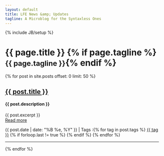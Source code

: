 ```yaml
---
layout: default
title: LFE News &amp; Updates
tagline: A Microblog for the Syntaxless Ones
---
```

{% include JB/setup %}
<div class="page-header-wrapper">
        <div class="page-header">
                <h1>{{ page.title }} {% if page.tagline %} <small>{{ page.tagline }}</small>{% endif %}</h1>
        </div>
</div>
{% for post in site.posts offset: 0 limit: 50 %}
<div class="row">
  <div class="span7">
    <div class="row">
      <div class="span5">
        <h2>
          <strong><a href="{{ post.url }}">{{ post.title }}</a></strong>
        </h2>
        <h4>{{ post.description }}</h4>
        <p>
          {{ post.excerpt }}
          <br />
          <a href="{{ post.url }}">Read more</a>
        </p>
        <p>
          <i class="icon-calendar"></i> {{ post.date | date: "%B %e, %Y" }}
          | <i class="icon-tags"></i> Tags :{% for tag in post.tags %} <a href="/tags/{{ tag }}" rel="tooltip" title="View posts tagged with &quot;{{ tag }}&quot;"><span class="label label-info">{{ tag }}</span></a>  {% if forloop.last != true %} {% endif %} {% endfor %}
        </p>
      </div>
    </div>
	<hr>
  </div>
</div>
{% endfor %}
